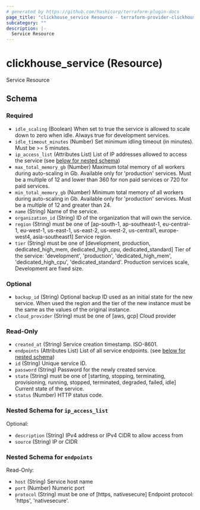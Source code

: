 ```yaml
---
# generated by https://github.com/hashicorp/terraform-plugin-docs
page_title: "clickhouse_service Resource - terraform-provider-clickhouse"
subcategory: ""
description: |-
  Service Resource
---
```


# clickhouse_service (Resource)

Service Resource



<!-- schema generated by tfplugindocs -->
## Schema

### Required

- `idle_scaling` (Boolean) When set to true the service is allowed to scale down to zero when idle. Always true for development services.
- `idle_timeout_minutes` (Number) Set minimum idling timeout (in minutes). Must be &gt;= 5 minutes.
- `ip_access_list` (Attributes List) List of IP addresses allowed to access the service (see [below for nested schema](#nestedatt--ip_access_list))
- `max_total_memory_gb` (Number) Maximum total memory of all workers during auto-scaling in Gb. Available only for 'production' services. Must be a multiple of 12 and lower than 360 for non paid services or 720 for paid services.
- `min_total_memory_gb` (Number) Minimum total memory of all workers during auto-scaling in Gb. Available only for 'production' services. Must be a multiple of 12 and greater than 24.
- `name` (String) Name of the service.
- `organization_id` (String) ID of the organization that will own the service.
- `region` (String) must be one of [ap-south-1, ap-southeast-1, eu-central-1, eu-west-1, us-east-1, us-east-2, us-west-2, us-central1, europe-west4, asia-southeast1]
Service region.
- `tier` (String) must be one of [development, production, dedicated_high_mem, dedicated_high_cpu, dedicated_standard]
Tier of the service: 'development', 'production', 'dedicated_high_mem', 'dedicated_high_cpu', 'dedicated_standard'. Production services scale, Development are fixed size.

### Optional

- `backup_id` (String) Optional backup ID used as an initial state for the new service. When used the region and the tier of the new instance must be the same as the values of the original instance.
- `cloud_provider` (String) must be one of [aws, gcp]
Cloud provider

### Read-Only

- `created_at` (String) Service creation timestamp. ISO-8601.
- `endpoints` (Attributes List) List of all service endpoints. (see [below for nested schema](#nestedatt--endpoints))
- `id` (String) Unique service ID.
- `password` (String) Password for the newly created service.
- `state` (String) must be one of [starting, stopping, terminating, provisioning, running, stopped, terminated, degraded, failed, idle]
Current state of the service.
- `status` (Number) HTTP status code.

<a id="nestedatt--ip_access_list"></a>
### Nested Schema for `ip_access_list`

Optional:

- `description` (String) IPv4 address or IPv4 CIDR to allow access from
- `source` (String) IP or CIDR


<a id="nestedatt--endpoints"></a>
### Nested Schema for `endpoints`

Read-Only:

- `host` (String) Service host name
- `port` (Number) Numeric port
- `protocol` (String) must be one of [https, nativesecure]
Endpoint protocol: 'https', 'nativesecure'.


